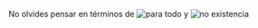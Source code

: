 No olvides pensar en términos de ![para todo](https://upload.wikimedia.org/math/d/4/d/d4d49bead125261b226eaa867bd016ce.png) y ![no existencia](https://upload.wikimedia.org/math/4/9/a/49a86fd4f4200bd9e1ac5761d27f6880.png)